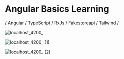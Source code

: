 # Angular Basics Learning

 / Angular / TypeScript / RxJs / Fakestoreapi / Tailwind / 

 ![localhost_4200_](https://github.com/anackis/Angular_learning_basics/assets/61510461/a7b8a41e-335c-4e28-8124-dc52e16c0dd7)

![localhost_4200_ (1)](https://github.com/anackis/Angular_learning_basics/assets/61510461/dc8552aa-19e1-412a-9cd0-e2b002e697be)

![localhost_4200_ (2)](https://github.com/anackis/Angular_learning_basics/assets/61510461/ba5a2f7b-0b79-48a5-a562-c0e8afc638b9)
